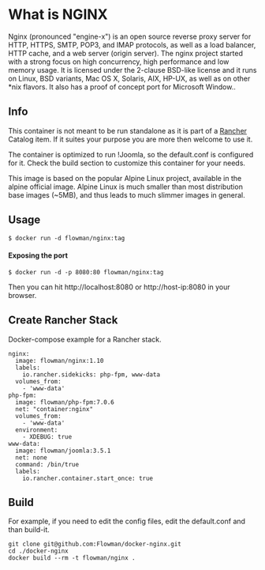# What is NGINX

Nginx (pronounced "engine-x") is an open source reverse proxy server for HTTP, HTTPS, SMTP, POP3, and IMAP protocols, as well as a load balancer, HTTP cache, and a web server (origin server). The nginx project started with a strong focus on high concurrency, high performance and low memory usage. It is licensed under the 2-clause BSD-like license and it runs on Linux, BSD variants, Mac OS X, Solaris, AIX, HP-UX, as well as on other *nix flavors. It also has a proof of concept port for Microsoft Window..

## Info

This container is not meant to be run standalone as it is part of a [Rancher](http://rancher.com) Catalog item. If it suites your purpose you are more then welcome to use it.

The container is optimized to run !Joomla, so the default.conf is configured for it. Check the build section to customize this container for your needs.

This image is based on the popular Alpine Linux project, available in the alpine official image. Alpine Linux is much smaller than most distribution base images (~5MB), and thus leads to much slimmer images in general.

## Usage

```
$ docker run -d flowman/nginx:tag
```

#### Exposing the port

```
$ docker run -d -p 8080:80 flowman/nginx:tag
```

Then you can hit http://localhost:8080 or http://host-ip:8080 in your browser.

## Create Rancher Stack

Docker-compose example for a Rancher stack.

```
nginx:
  image: flowman/nginx:1.10
  labels:
    io.rancher.sidekicks: php-fpm, www-data
  volumes_from:
    - 'www-data'
php-fpm:
  image: flowman/php-fpm:7.0.6
  net: "container:nginx"
  volumes_from:
    - 'www-data'
  environment:
    - XDEBUG: true
www-data:
  image: flowman/joomla:3.5.1
  net: none
  command: /bin/true
  labels:
    io.rancher.container.start_once: true
```

## Build

For example, if you need to edit the config files, edit the default.conf and than build-it.

```
git clone git@github.com:Flowman/docker-nginx.git
cd ./docker-nginx
docker build --rm -t flowman/nginx .
```
